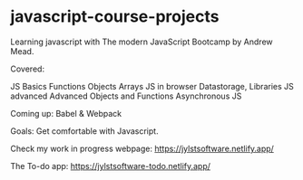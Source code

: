 # javascript-course-projects
Learning javascript with The modern JavaScript Bootcamp by Andrew Mead.


Covered:

JS Basics
Functions
Objects 
Arrays
JS in browser
Datastorage, Libraries
JS advanced
Advanced Objects and Functions
Asynchronous JS

Coming up:
Babel & Webpack

Goals: Get comfortable with Javascript. 

Check my work in progress webpage: https://jylstsoftware.netlify.app/ 

The To-do app: https://jylstsoftware-todo.netlify.app/
